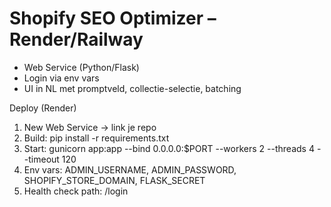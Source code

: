 # Shopify SEO Optimizer – Render/Railway
- Web Service (Python/Flask)
- Login via env vars
- UI in NL met promptveld, collectie-selectie, batching

Deploy (Render)
1) New Web Service → link je repo
2) Build: pip install -r requirements.txt
3) Start: gunicorn app:app --bind 0.0.0.0:$PORT --workers 2 --threads 4 --timeout 120
4) Env vars: ADMIN_USERNAME, ADMIN_PASSWORD, SHOPIFY_STORE_DOMAIN, FLASK_SECRET
5) Health check path: /login
